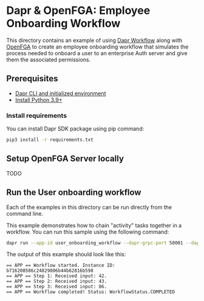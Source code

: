 # Dapr & OpenFGA: Employee Onboarding Workflow

This directory contains an example of using [Dapr Workflow](https://docs.dapr.io/developing-applications/building-blocks/workflow/) along with [OpenFGA](https://openfga.dev/) to create an employee onboarding workflow that simulates the process needed to onboard a user to an enterprise Auth server and give them the associated permissions. 

## Prerequisites

- [Dapr CLI and initialized environment](https://docs.dapr.io/getting-started)
- [Install Python 3.9+](https://www.python.org/downloads/)

### Install requirements

You can install Dapr SDK package using pip command:

```sh
pip3 install -r requirements.txt
```

## Setup OpenFGA Server locally

TODO

## Run the User onboarding workflow

Each of the examples in this directory can be run directly from the command line.

This example demonstrates how to chain "activity" tasks together in a workflow. You can run this sample using the following command:

```sh
dapr run --app-id user_onboarding_workflow --dapr-grpc-port 50001 --dapr-http-port 57742 --resources-path ./resources -- python3 user_onboarding.py
```

The output of this example should look like this:

```
== APP == Workflow started. Instance ID: b716208586c24829806b44b62816b598
== APP == Step 1: Received input: 42.
== APP == Step 2: Received input: 43.
== APP == Step 3: Received input: 86.
== APP == Workflow completed! Status: WorkflowStatus.COMPLETED
```
